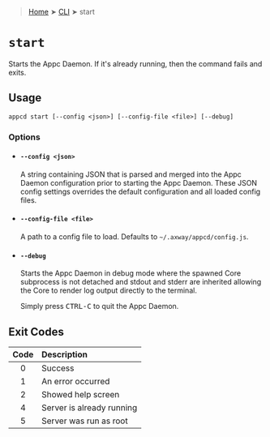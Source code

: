 > [Home](../README.md) ➤ [CLI](README.md) ➤ start

# `start`

Starts the Appc Daemon. If it's already running, then the command fails and exits.

## Usage

	appcd start [--config <json>] [--config-file <file>] [--debug]

### Options

 * #### `--config <json>`
   A string containing JSON that is parsed and merged into the Appc Daemon configuration prior to
   starting the Appc Daemon. These JSON config settings overrides the default configuration and all
   loaded config files.

 * #### `--config-file <file>`
   A path to a config file to load. Defaults to `~/.axway/appcd/config.js`.

 * #### `--debug`
   Starts the Appc Daemon in debug mode where the spawned Core subprocess is not detached and
   stdout and stderr are inherited allowing the Core to render log output directly to the terminal.

   Simply press <kbd>CTRL-C</kbd> to quit the Appc Daemon.

## Exit Codes

| Code  | Description                |
| :---: | :------------------------- |
|   0   | Success                    |
|   1   | An error occurred          |
|   2   | Showed help screen         |
|   4   | Server is already running  |
|   5   | Server was run as root     |
